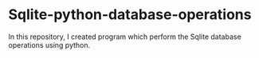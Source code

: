 # Sqlite-python-database-operations
In this repository, I created program which perform the Sqlite database operations using python. 

